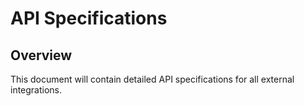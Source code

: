 # API Specifications

## Overview
This document will contain detailed API specifications for all external integrations.

<!-- To be populated by system-architect -->